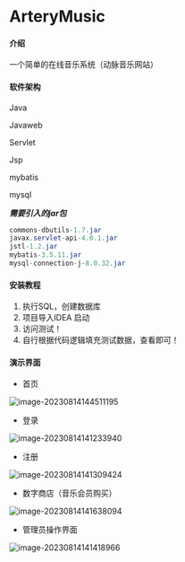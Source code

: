 # ArteryMusic

#### 介绍
一个简单的在线音乐系统（动脉音乐网站）

#### 软件架构
Java

Javaweb

Servlet

Jsp

mybatis

mysql

***需要引入的jar包***

```java
commons-dbutils-1.7.jar
javax.servlet-api-4.0.1.jar
jstl-1.2.jar
mybatis-3.5.11.jar
mysql-connection-j-8.0.32.jar
```


#### 安装教程

1.  执行SQL，创建数据库
2.  项目导入IDEA 启动
3.  访问测试！
4.  自行根据代码逻辑填充测试数据，查看即可！

#### 演示界面

- 首页

![image-20230814144511195](C:/Users/Soak/AppData/Roaming/Typora/typora-user-images/image-20230814144511195.png)

- 登录

![image-20230814141233940](C:\Users\Soak\AppData\Roaming\Typora\typora-user-images\image-20230814141233940.png)

- 注册

![image-20230814141309424](C:\Users\Soak\AppData\Roaming\Typora\typora-user-images\image-20230814141309424.png)

- 数字商店（音乐会员购买）

![image-20230814141638094](C:\Users\Soak\AppData\Roaming\Typora\typora-user-images\image-20230814141638094.png)

- 管理员操作界面

![image-20230814141418966](C:\Users\Soak\AppData\Roaming\Typora\typora-user-images\image-20230814141418966.png)

